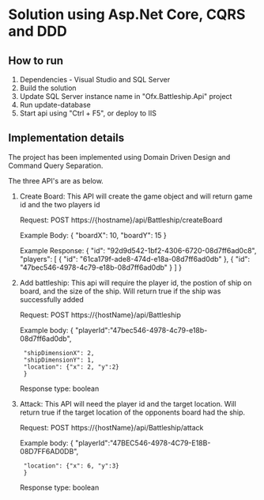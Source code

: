 Solution using Asp.Net Core, CQRS and DDD
==================================================

## How to run
1. Dependencies - Visual Studio and SQL Server 
2. Build the solution
3. Update SQL Server instance name in "Ofx.Battleship.Api" project
4. Run update-database
5. Start api using "Ctrl + F5", or deploy to IIS

## Implementation details

The project has been implemented using Domain Driven Design and Command Query Separation.

The three API's are as below.
1. Create Board: This API will create the game object and will return game id and the two players id

	Request: POST https://{hostname}/api/Battleship/createBoard
	
	Example Body: {
			"boardX": 10,
			"boardY": 15
		}
	
	Example Response: {
    "id": "92d9d542-1bf2-4306-6720-08d7ff6ad0c8",
    "players": [
        {
            "id": "61ca179f-ade8-474d-e18a-08d7ff6ad0db"
        },
        {
            "id": "47bec546-4978-4c79-e18b-08d7ff6ad0db"
        }
    ]
    }
2. Add battleship: This api will require the player id, the postion of ship on board, and the size of the ship. Will return true if the ship was successfully added

    Request: POST https://{hostName}/api/Battleship
    
    Example body: {
        "playerId":"47bec546-4978-4c79-e18b-08d7ff6ad0db",

        "shipDimensionX": 2,
        "shipDimensionY": 1,
        "location": {"x": 2, "y":2}
        }
    
    Response type: boolean
3. Attack: This API will need the player id and the target location. Will return true if the target location of the opponents board had the ship.

    Request: POST https://{hostName}/api/Battleship/attack
    
    Example body: {
        "playerId":"47BEC546-4978-4C79-E18B-08D7FF6AD0DB",

        "location": {"x": 6, "y":3}
        }
    
    Response type: boolean
